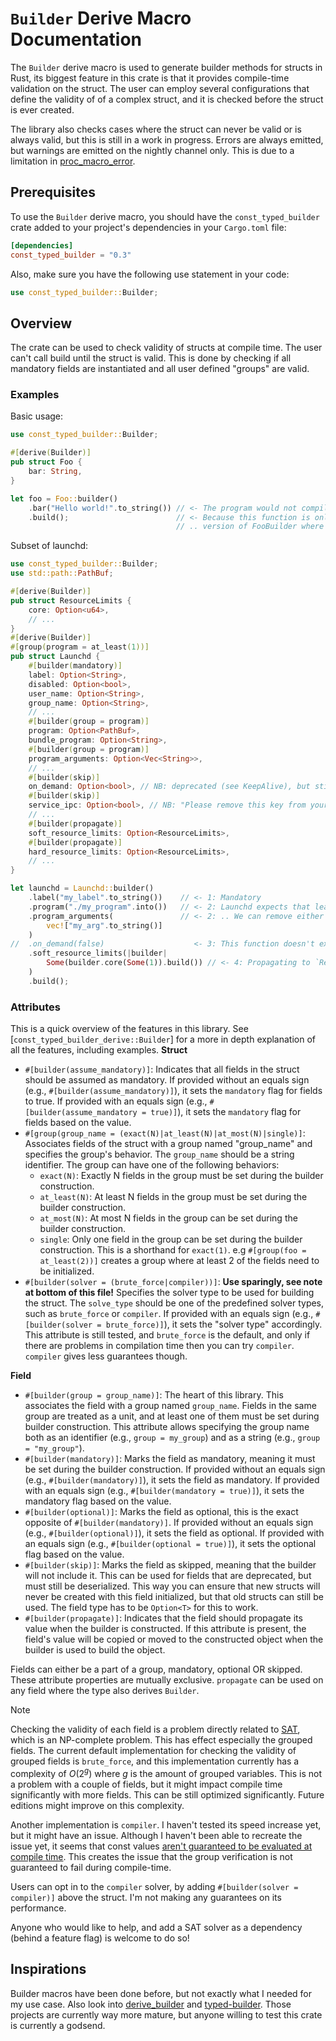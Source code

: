 # `Builder` Derive Macro Documentation

The `Builder` derive macro is used to generate builder methods for structs in Rust, its biggest feature in this crate is that it provides compile-time validation on the struct. The user can employ several configurations that define the validity of of a complex struct, and it is checked before the struct is ever created. 

The library also checks cases where the struct can never be valid or is always valid, but this is still in a work in progress. Errors are always emitted, but warnings are emitted on the nightly channel only. This is due to a limitation in [proc_macro_error](https://docs.rs/proc-macro-error/latest/proc_macro_error/).

## Prerequisites

To use the `Builder` derive macro, you should have the `const_typed_builder` crate added to your project's dependencies in your `Cargo.toml` file:

```toml
[dependencies]
const_typed_builder = "0.3"
```

Also, make sure you have the following use statement in your code:

```rust
use const_typed_builder::Builder;
```
## Overview
The crate can be used to check validity of structs at compile time. The user can't call build until the struct is valid. This is done by checking if all mandatory fields are instantiated and all user defined "groups" are valid.

### Examples
Basic usage:
```rust
use const_typed_builder::Builder;

#[derive(Builder)]
pub struct Foo {
    bar: String,
}

let foo = Foo::builder()
    .bar("Hello world!".to_string()) // <- The program would not compile without this call
    .build();                        // <- Because this function is only implemented for the
                                     // .. version of FooBuilder where `bar` is initialized
```

Subset of launchd:
```rust
use const_typed_builder::Builder;
use std::path::PathBuf;

#[derive(Builder)]
pub struct ResourceLimits {
    core: Option<u64>,
    // ...
}
#[derive(Builder)]
#[group(program = at_least(1))]
pub struct Launchd {
    #[builder(mandatory)]
    label: Option<String>,
    disabled: Option<bool>,
    user_name: Option<String>,
    group_name: Option<String>,
    // ...
    #[builder(group = program)]
    program: Option<PathBuf>,
    bundle_program: Option<String>,
    #[builder(group = program)]
    program_arguments: Option<Vec<String>>,
    // ...
    #[builder(skip)]
    on_demand: Option<bool>, // NB: deprecated (see KeepAlive), but still needed for reading old plists.
    #[builder(skip)]
    service_ipc: Option<bool>, // NB: "Please remove this key from your launchd.plist."
    // ...
    #[builder(propagate)]
    soft_resource_limits: Option<ResourceLimits>,
    #[builder(propagate)]
    hard_resource_limits: Option<ResourceLimits>,
    // ...
}

let launchd = Launchd::builder()
    .label("my_label".to_string())    // <- 1: Mandatory
    .program("./my_program".into())   // <- 2: Launchd expects that least one of these fields is set..
    .program_arguments(               // <- 2: .. We can remove either one, but never both
        vec!["my_arg".to_string()]
    ) 
//  .on_demand(false)                    <- 3: This function doesn't exist
    .soft_resource_limits(|builder|
        Some(builder.core(Some(1)).build()) // <- 4: Propagating to `ResourceLimits::builder`
    ) 
    .build();
```

### Attributes
This is a quick overview of the features in this library. See [`const_typed_builder_derive::Builder`] for a more in depth explanation of all the features, including examples.
**Struct**
- `#[builder(assume_mandatory)]`: Indicates that all fields in the struct should be assumed as mandatory.
  If provided without an equals sign (e.g., `#[builder(assume_mandatory)]`), it sets the `mandatory` flag for fields to true.
  If provided with an equals sign (e.g., `#[builder(assume_mandatory = true)]`), it sets the `mandatory` flag for fields based on the value.
- `#[group(group_name = (exact(N)|at_least(N)|at_most(N)|single)]`:
  Associates fields of the struct with a group named "group_name" and specifies the group's behavior.
  The `group_name` should be a string identifier. The group can have one of the following behaviors:
    - `exact(N)`: Exactly N fields in the group must be set during the builder construction.
    - `at_least(N)`: At least N fields in the group must be set during the builder construction.
    - `at_most(N)`: At most N fields in the group can be set during the builder construction.
    - `single`: Only one field in the group can be set during the builder construction. This is a shorthand for `exact(1)`.
  e.g `#[group(foo = at_least(2))]` creates a group where at least 2 of the fields need to be initialized.
- `#[builder(solver = (brute_force|compiler))]`: **Use sparingly, see note at bottom of this file!** 
   Specifies the solver type to be used for building the struct. The `solve_type` should be one of the predefined solver types, such as `brute_force` or `compiler`. If provided with an equals sign (e.g., `#[builder(solver = brute_force)]`),
   it sets the "solver type" accordingly. This attribute is still tested, and `brute_force` is the default, and only if there are problems in compilation time then you can try `compiler`. `compiler` gives less guarantees though.
 
**Field**
- `#[builder(group = group_name)]`: The heart of this library. This associates the field with a group named `group_name`.
  Fields in the same group are treated as a unit, and at least one of them must be set during builder construction. This attribute allows specifying the group name both as an identifier (e.g., `group = my_group`)
  and as a string (e.g., `group = "my_group"`).
- `#[builder(mandatory)]`: Marks the field as mandatory, meaning it must be set during the builder
  construction. If provided without an equals sign (e.g., `#[builder(mandatory)]`), it sets the field as mandatory.
  If provided with an equals sign (e.g., `#[builder(mandatory = true)]`), it sets the mandatory flag based on the value.
- `#[builder(optional)]`: Marks the field as optional, this is the exact opposite of `#[builder(mandatory)]`.
  If provided without an equals sign (e.g., `#[builder(optional)]`), it sets the field as optional.
  If provided with an equals sign (e.g., `#[builder(optional = true)]`), it sets the optional flag based on the value.
- `#[builder(skip)]`: Marks the field as skipped, meaning that the builder will not include it. This can be used for
  fields that are deprecated, but must still be deserialized. This way you can ensure that new structs will never be created with this field initialized, but that old structs can still be used. The field type has to be `Option<T>` for this to work.
- `#[builder(propagate)]`: Indicates that the field should propagate its value when the builder is constructed. 
  If this attribute is present, the field's value will be copied or moved to the constructed object when the builder is used to build the object.

Fields can either be a part of a group, mandatory, optional OR skipped. These attribute properties are mutually exclusive. `propagate` can be used on any field where the type also derives `Builder`.

> [!NOTE]
> Checking the validity of each field is a problem directly related to [SAT](https://en.wikipedia.org/wiki/Boolean_satisfiability_problem), which is an NP-complete problem. This has effect especially the grouped fields. The current default implementation for checking the validity of grouped fields is `brute_force`, and this implementation currently has a complexity of $`O(2^g)`$ where $`g`$ is the amount of grouped variables. This is not a problem with a couple of fields, but it might impact compile time significantly with more fields. This can be still optimized significantly. Future editions might improve on this complexity.
>
> Another implementation is `compiler`. I haven't tested its speed increase yet, but it might have an issue. Although I haven't been able to recreate the issue yet, it seems that const values [aren't guaranteed to be evaluated at compile time](https://doc.rust-lang.org/reference/const_eval.html). This creates the issue that the group verification is not guaranteed to fail during compile-time. 
> 
> Users can opt in to the `compiler` solver, by adding `#[builder(solver = compiler)]` above the struct. I'm not making any guarantees on its performance.
>
> Anyone who would like to help, and add a SAT solver as a dependency (behind a feature flag) is welcome to do so!

## Inspirations
Builder macros have been done before, but not exactly what I needed for my use case. Also look into [derive_builder](https://crates.io/crates/derive_builder) and [typed-builder](https://crates.io/crates/typed-builder). Those projects are currently way more mature, but anyone willing to test this crate is currently a godsend.
